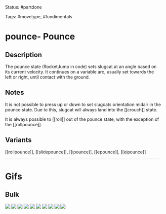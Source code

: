Status: #partdone 

Tags: #movetype, #fundimentals

# pounce- Pounce
## Description
The pounce state (RocketJump in code) sets slugcat at an angle based on its current velocity. It continues on a variable arc, usually set towards the left or right, until contact with the ground.

## Notes
It is not possible to press up or down to set slugcats orientation midair in the pounce state. Due to this, slugcat will always land into the [[crouch]] state.

It is always possible to [[roll]] out of the pounce state, with the exception of the [[rollpounce]].

## Variants
[[rollpounce]], [[slidepounce]], [[ipounce]], [[epounce]], [[eipounce]]

___
# Gifs
## Bulk
<img src=https://raw.githubusercontent.com/LauraHannah44/Rain-World-Movement/main/Files/pounce_0.gif>

<img src=https://raw.githubusercontent.com/LauraHannah44/Rain-World-Movement/main/Files/pounce_1.gif>

<img src=https://raw.githubusercontent.com/LauraHannah44/Rain-World-Movement/main/Files/pounce_2.gif>

<img src=https://raw.githubusercontent.com/LauraHannah44/Rain-World-Movement/main/Files/pounce_3.gif>

<img src=https://raw.githubusercontent.com/LauraHannah44/Rain-World-Movement/main/Files/pounce_4.gif>

<img src=https://raw.githubusercontent.com/LauraHannah44/Rain-World-Movement/main/Files/pounce_5.gif>

<img src=https://raw.githubusercontent.com/LauraHannah44/Rain-World-Movement/main/Files/pounce_6.gif>

<img src=https://raw.githubusercontent.com/LauraHannah44/Rain-World-Movement/main/Files/pounce_7.gif>

<img src=https://raw.githubusercontent.com/LauraHannah44/Rain-World-Movement/main/Files/pounce_8.gif>

<img src=https://raw.githubusercontent.com/LauraHannah44/Rain-World-Movement/main/Files/pounce_9.gif>

